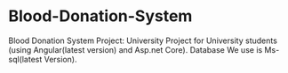 # Blood-Donation-System
Blood Donation System Project: 
University Project for University students (using Angular(latest version) and Asp.net Core). 
Database We use is Ms-sql(latest Version).
